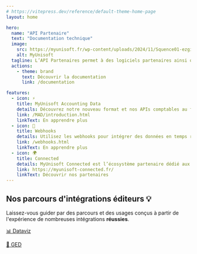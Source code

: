 ```yaml
---
# https://vitepress.dev/reference/default-theme-home-page
layout: home

hero:
  name: "API Partenaire"
  text: "Documentation technique"
  image:
    src: https://myunisoft.fr/wp-content/uploads/2024/11/Squence01-ezgif.com-video-to-webp-converter.webp
    alt: MyUnisoft
  tagline: L’API Partenaires permet à des logiciels partenaires ainsi que des cabinets membres de récupérer et d'envoyer de l'information depuis/vers MyUnisoft.
  actions:
    - theme: brand
      text: Découvrir la documentation
      link: /documentation

features:
  - icon: ⚡
    title: MyUnisoft Accounting Data
    details: Découvrez notre nouveau format et nos APIs comptables au format JSON, conçus pour vous permettre d'effectuer des exports de données riches et détaillées.
    link: /MAD/introduction.html
    linkText: En apprendre plus
  - icon: 📡
    title: Webhooks
    details: Utilisez les webhooks pour intégrer des données en temps réel tout en optimisant le nombre de requêtes effectuées sur nos APIs.
    link: /webhooks.html
    linkText: En apprendre plus
  - icon: 🌍
    title: Connected
    details: MyUnisoft Connected est l’écosystème partenaire dédié aux experts-comptables et à leurs clients. Rejoignez-nous pour aller plus loin, ensemble !
    link: https://myunisoft-connected.fr/
    linkText: Découvrir nos partenaires
---
```


## Nos parcours d'intégrations éditeurs 💡

Laissez-vous guider par des parcours et des usages conçus à partir de l'expérience de nombreuses intégrations <b>réussies</b>.

<div class="course">
  <a href="course/dataviz.html">
    <p>📊 Dataviz</p>
  </a>
  <a href="course/ged.html">
    <p>📂 GED</p>
  </a>
</div>
